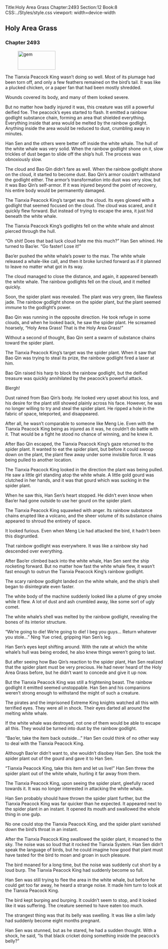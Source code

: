 Title:Holy Area Grass 
Chapter:2493 
Section:12 
Book:8 
CSS:../Styles/style.css 
viewport: width=device-width
  
## Holy Area Grass
### Chapter 2493
  
<figure>
	<img src="../Images/gem.gif" alt="gem" id="gem" width="120" height="60" />
</figure>
  

  
The Tianxia Peacock King wasn’t doing so well. Most of its plumage had been torn off, and only a few feathers remained on the bird’s tail. It was like a plucked chicken, or a paper fan that had been mostly shredded.

Wounds covered its body, and many of them looked severe.

But no matter how badly injured it was, this creature was still a powerful deified foe. The peacock’s eyes started to flash. It emitted a rainbow godlight substance chain, forming an area that shielded everything. Everything inside that area would be melted by the rainbow godlight. Anything inside the area would be reduced to dust, crumbling away in minutes.

Han Sen and the others were better off inside the white whale. The hull of the white whale was very solid. When the rainbow godlight shone on it, slow trickles of dust began to slide off the ship’s hull. The process was obnoxiously slow.

The cloud and Bao Qin didn’t fare as well. When the rainbow godlight shone on the cloud, it started to become dust. Bao Qin’s armor couldn’t withstand the godlight either. The armor’s transformation into dust was very slow, but it was Bao Qin’s self-armor. If it was injured beyond the point of recovery, his entire body would be permanently damaged.

The Tianxia Peacock King’s target was the cloud. Its eyes glowed with a godlight that seemed focused on the cloud. The cloud was scared, and it quickly flew forward. But instead of trying to escape the area, it just hid beneath the white whale.

The Tianxia Peacock King’s godlights fell on the white whale and almost pierced through the hull.

“Oh shit! Does that bad luck cloud hate me this much?” Han Sen whined. He turned to Bao’er. “Go faster! Lose it!”

Bao’er pushed the white whale’s power to the max. The white whale released a whale-like call, and then it broke lurched forward as if it planned to leave no matter what got in its way.

The cloud managed to close the distance, and again, it appeared beneath the white whale. The rainbow godlights fell on the cloud, and it melted quickly.

Soon, the spider plant was revealed. The plant was very green, like flawless jade. The rainbow godlight shone on the spider plant, but the plant seemed immune to the godlight’s power.

Bao Qin was running in the opposite direction. He took refuge in some clouds, and when he looked back, he saw the spider plant. He screamed hoarsely, “Holy Area Grass! That is the Holy Area Grass!”

Without a second of thought, Bao Qin sent a swarm of substance chains toward the spider plant.

The Tianxia Peacock King’s target was the spider plant. When it saw that Bao Qin was trying to steal its prize, the rainbow godlight fired a laser at him.

Bao Qin raised his harp to block the rainbow godlight, but the deified treasure was quickly annihilated by the peacock’s powerful attack.

Blergh!

Dust rained from Bao Qin’s body. He looked very upset about his loss, and his desire for the plant still showed plainly across his face. However, he was no longer willing to try and steal the spider plant. He ripped a hole in the fabric of space, teleported, and disappeared.

After all, he wasn’t comparable to someone like Meng Lie. Even with the Tianxia Peacock King being as injured as it was, he couldn’t do battle with it. That would be a fight he stood no chance of winning, and he knew it.

After Bao Qin escaped, the Tianxia Peacock King’s gaze returned to the spider plant. It wanted to eat the spider plant, but before it could swoop down on the plant, the plant flew away under some invisible force. It was being pulled to another location.

The Tianxia Peacock King looked in the direction the plant was being pulled. He saw a little girl standing atop the white whale. A little gold gourd was clutched in her hands, and it was that gourd which was sucking in the spider plant.

When he saw this, Han Sen’s heart stopped. He didn’t even know when Bao’er had gone outside to use her gourd on the spider plant.

The Tianxia Peacock King squawked with anger. Its rainbow substance chains erupted like a volcano, and the sheer volume of its substance chains appeared to shroud the entirety of space.

It looked furious. Even when Meng Lie had attacked the bird, it hadn’t been this disgruntled.

That rainbow godlight was everywhere. It was like a rainbow sky had descended over everything.

After Bao’er climbed back into the white whale, Han Sen sent the ship rocketing forward. But no matter how fast the white whale flew, it wasn’t fast enough to outrun the Tianxia Peacock King’s rainbow godlight.

The scary rainbow godlight landed on the white whale, and the ship’s shell began to disintegrate even faster.

The white body of the machine suddenly looked like a plume of grey smoke while it flew. A lot of dust and ash crumbled away, like some sort of ugly comet.

The white whale’s shell was melted by the rainbow godlight, revealing the bones of its interior structure.

“We’re going to die! We’re going to die! I beg you guys… Return whatever you stole…” Ning Yue cried, gripping Han Sen’s leg.

Han Sen’s eyes kept shifting around. With the rate at which the white whale’s hull was being eroded, he also knew things weren’t going to last.

But after seeing how Bao Qin’s reaction to the spider plant, Han Sen realized that the spider plant must be very precious. He had never heard of the Holy Area Grass before, but he didn’t want to concede and give it up now.

But the Tianxia Peacock King was still a frightening beast. The rainbow godlight it emitted seemed unstoppable. Han Sen and his companions weren’t strong enough to withstand the might of such a creature.

The pirates and the imprisoned Extreme King knights watched all this with terrified eyes. They were all in shock. Their eyes darted all around the melting white whale.

If the white whale was destroyed, not one of them would be able to escape all this. They would be turned into dust by the rainbow godlight.

“Bao’er, take the item back outside…” Han Sen could think of no other way to deal with the Tianxia Peacock King.

Although Bao’er didn’t want to, she wouldn’t disobey Han Sen. She took the spider plant out of the gourd and gave it to Han Sen.

“Tianxia Peacock King, take this item and let us live!” Han Sen threw the spider plant out of the white whale, hurling it far away from them.

The Tianxia Peacock King, upon seeing the spider plant, gleefully raced towards it. It was no longer interested in attacking the white whale.

Han Sen probably should have thrown the spider plant further, but the Tianxia Peacock King was far quicker than he expected. It appeared next to the spider plant in an instant. It opened its mouth and swallowed the whole thing in one gulp.

No one could stop the Tianxia Peacock King, and the spider plant vanished down the bird’s throat in an instant.

After the Tianxia Peacock King swallowed the spider plant, it moaned to the sky. The noise was so loud that it rocked the Tianxia System. Han Sen didn’t speak the language of birds, but he could imagine how good that plant must have tasted for the bird to moan and groan in such pleasure.

The bird moaned for a long time, but the noise was suddenly cut short by a loud burp. The Tianxia Peacock King had suddenly become so full.

Han Sen was still trying to flee the area in the white whale, but before he could get too far away, he heard a strange noise. It made him turn to look at the Tianxia Peacock King.

The bird kept burping and burping. It couldn’t seem to stop, and it looked like it was suffering. The creature seemed to have eaten too much.

The strangest thing was that its belly was swelling. It was like a slim lady had suddenly become eight months pregnant.

Han Sen was stunned, but as he stared, he had a sudden thought. With a shock, he said, “Is that black cricket doing something inside the peacock’s belly?”